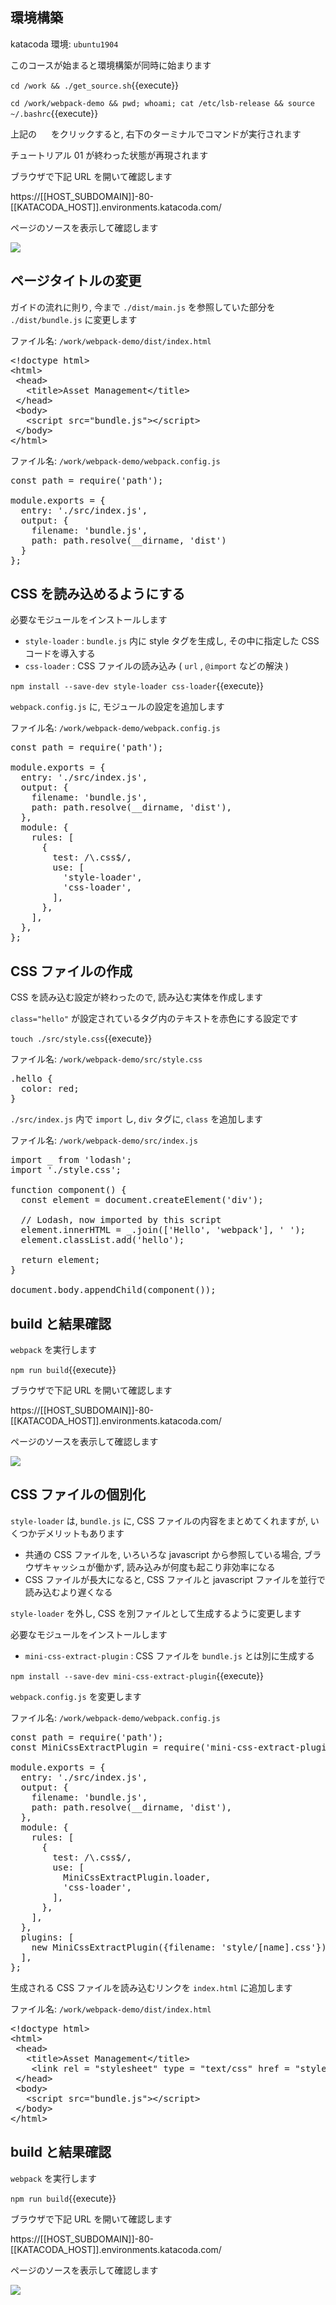 ## 環境構築

katacoda 環境: `ubuntu1904`

このコースが始まると環境構築が同時に始まります

`cd /work && ./get_source.sh`{{execute}}

`cd /work/webpack-demo && pwd; whoami; cat /etc/lsb-release && source ~/.bashrc`{{execute}}

上記の <img src='https://i.gyazo.com/b1360ae66c0324fa407acb121d67ad48.png' width=15px> をクリックすると, 右下のターミナルでコマンドが実行されます

チュートリアル 01 が終わった状態が再現されます

ブラウザで下記 URL を開いて確認します

https://[[HOST_SUBDOMAIN]]-80-[[KATACODA_HOST]].environments.katacoda.com/

ページのソースを表示して確認します

![](https://i.gyazo.com/f7b33664971e5dcc125f304ba2d1d0e7.png)

## ページタイトルの変更

ガイドの流れに則り, 今まで `./dist/main.js` を参照していた部分を `./dist/bundle.js` に変更します

ファイル名: `/work/webpack-demo/dist/index.html`

<pre class="file" data-filename="/work/webpack-demo/dist/index.html" data-target="replace">
&lt;!doctype html&gt;
&lt;html&gt;
 &lt;head&gt;
   &lt;title&gt;Asset Management&lt;/title&gt;
 &lt;/head&gt;
 &lt;body&gt;
   &lt;script src="bundle.js"&gt;&lt;/script&gt;
 &lt;/body&gt;
&lt;/html&gt;
</pre>

ファイル名: `/work/webpack-demo/webpack.config.js`

<pre class="file" data-filename="/work/webpack-demo/webpack.config.js" data-target="replace">
const path = require('path');

module.exports = {
  entry: './src/index.js',
  output: {
    filename: 'bundle.js',
    path: path.resolve(__dirname, 'dist')
  }
};
</pre>

## CSS を読み込めるようにする

必要なモジュールをインストールします

- `style-loader` : `bundle.js` 内に style タグを生成し, その中に指定した CSS コードを導入する
- `css-loader` : CSS ファイルの読み込み ( `url` , `@import` などの解決 )

`npm install --save-dev style-loader css-loader`{{execute}}

`webpack.config.js` に, モジュールの設定を追加します

ファイル名: `/work/webpack-demo/webpack.config.js`

<pre class="file" data-filename="/work/webpack-demo/webpack.config.js" data-target="replace">
const path = require('path');

module.exports = {
  entry: './src/index.js',
  output: {
    filename: 'bundle.js',
    path: path.resolve(__dirname, 'dist'),
  },
  module: {
    rules: [
      {
        test: /\.css$/,
        use: [
          'style-loader',
          'css-loader',
        ],
      },
    ],
  },
};
</pre>

## CSS ファイルの作成

CSS を読み込む設定が終わったので, 読み込む実体を作成します

`class="hello"` が設定されているタグ内のテキストを赤色にする設定です

`touch ./src/style.css`{{execute}}

ファイル名: `/work/webpack-demo/src/style.css`

<pre class="file" data-filename="/work/webpack-demo/src/style.css" data-target="replace">
.hello {
  color: red;
}
</pre>

`./src/index.js` 内で `import` し, `div` タグに, `class` を追加します

ファイル名: `/work/webpack-demo/src/index.js`

<pre class="file" data-filename="/work/webpack-demo/src/index.js" data-target="replace">
import _ from 'lodash';
import './style.css';

function component() {
  const element = document.createElement('div');

  // Lodash, now imported by this script
  element.innerHTML = _.join(['Hello', 'webpack'], ' ');
  element.classList.add('hello');

  return element;
}

document.body.appendChild(component());
</pre>

## build と結果確認

`webpack` を実行します

`npm run build`{{execute}}

ブラウザで下記 URL を開いて確認します

https://[[HOST_SUBDOMAIN]]-80-[[KATACODA_HOST]].environments.katacoda.com/

ページのソースを表示して確認します

![](https://i.gyazo.com/f7b33664971e5dcc125f304ba2d1d0e7.png)

## CSS ファイルの個別化

`style-loader` は, `bundle.js` に, CSS ファイルの内容をまとめてくれますが, いくつかデメリットもあります
- 共通の CSS ファイルを, いろいろな javascript から参照している場合, ブラウザキャッシュが働かず, 読み込みが何度も起こり非効率になる
- CSS ファイルが長大になると, CSS ファイルと javascript ファイルを並行で読み込むより遅くなる

`style-loader` を外し, CSS を別ファイルとして生成するように変更します

必要なモジュールをインストールします

- `mini-css-extract-plugin` : CSS ファイルを `bundle.js` とは別に生成する

`npm install --save-dev mini-css-extract-plugin`{{execute}}

`webpack.config.js` を変更します

ファイル名: `/work/webpack-demo/webpack.config.js`

<pre class="file" data-filename="/work/webpack-demo/webpack.config.js" data-target="replace">
const path = require('path');
const MiniCssExtractPlugin = require('mini-css-extract-plugin');

module.exports = {
  entry: './src/index.js',
  output: {
    filename: 'bundle.js',
    path: path.resolve(__dirname, 'dist'),
  },
  module: {
    rules: [
      {
        test: /\.css$/,
        use: [
          MiniCssExtractPlugin.loader,
          'css-loader',
        ],
      },
    ],
  },
  plugins: [
    new MiniCssExtractPlugin({filename: 'style/[name].css'}),
  ],
};
</pre>

生成される CSS ファイルを読み込むリンクを `index.html` に追加します

ファイル名: `/work/webpack-demo/dist/index.html`

<pre class="file" data-filename="/work/webpack-demo/dist/index.html" data-target="replace">
&lt;!doctype html&gt;
&lt;html&gt;
 &lt;head&gt;
   &lt;title&gt;Asset Management&lt;/title&gt;
    &lt;link rel = "stylesheet" type = "text/css" href = "style/main.css" /&gt;
 &lt;/head&gt;
 &lt;body&gt;
   &lt;script src="bundle.js"&gt;&lt;/script&gt;
 &lt;/body&gt;
&lt;/html&gt;
</pre>

## build と結果確認

`webpack` を実行します

`npm run build`{{execute}}

ブラウザで下記 URL を開いて確認します

https://[[HOST_SUBDOMAIN]]-80-[[KATACODA_HOST]].environments.katacoda.com/

ページのソースを表示して確認します

![](https://i.gyazo.com/f7b33664971e5dcc125f304ba2d1d0e7.png)
